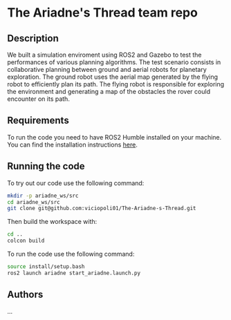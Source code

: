 # The Ariadne's Thread team repo

## Description

We built a simulation enviroment using ROS2 and Gazebo to test the performances of various planning algorithms. The test
scenario consists in collaborative planning between ground and aerial robots for planetary exploration. The ground robot
uses the aerial map generated by the flying robot to efficiently plan its path. The flying robot is responsible for
exploring the environment and generating a map of the obstacles the rover could encounter on its path.

## Requirements

To run the code you need to have ROS2 Humble installed on your machine. You can find the installation
instructions [here](https://docs.ros.org/en/humble/Installation.html).

## Running the code

To try out our code use the following command:

```bash
mkdir -p ariadne_ws/src
cd ariadne_ws/src
git clone git@github.com:viciopoli01/The-Ariadne-s-Thread.git
```

Then build the workspace with:

```bash
cd ..
colcon build
```

To run the code use the following command:

```bash
source install/setup.bash
ros2 launch ariadne start_ariadne.launch.py
```

## Authors

...